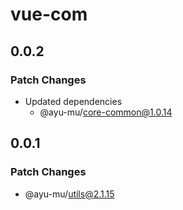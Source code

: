 # vue-com

## 0.0.2

### Patch Changes

- Updated dependencies
  - @ayu-mu/core-common@1.0.14

## 0.0.1

### Patch Changes

- @ayu-mu/utils@2.1.15
